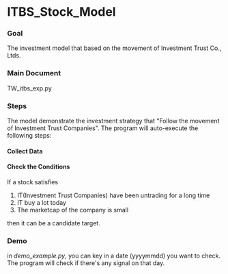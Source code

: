 # ITBS_Stock_Model

### Goal 
The investment model that based on the movement of Investment Trust Co., Ltds.

### Main Document
TW_itbs_exp.py

### Steps
The model demonstrate the investment strategy that "Follow the movement of Investment Trust Companies". The program will auto-execute the following steps:

#### Collect Data

#### Check the Conditions
If a stock satisfies 
1. IT(Investment Trust Companies) have been untrading for a long time 
2. IT buy a lot today
3. The marketcap of the company is small

then it can be a candidate target.

### Demo 
in *demo_example.py*, you can key in a date (yyyymmdd) you want to check. The program will check if there's any signal on that day.
